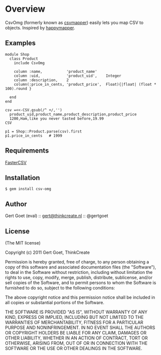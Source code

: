 Overview
========

CsvOmg (formerly known as [csvmapper](https://github.com/thinkcreate/csvmapper)) easily lets you map CSV to objects. Inspired by [happymapper](https://github.com/jnunemaker/happymapper).

Examples
-----

    module Shop
      class Product
        include CsvOmg

        column :name,           'product_name'
        column :uid,            'product_uid',    Integer
        column :description,    2
        column(:price_in_cents, 'product_price',  Float){|float| (float * 100).round }

      end
    end

    csv =<<-CSV.gsub(/^ +/,'')
      product_uid,product_name,product_description,product_price
      1200,Ham,like you never tasted before,19.99
    CSV

    p1 = Shop::Product.parse(csv).first
    p1.price_in_cents   # 1999

Requirements
------------

[FasterCSV](https://rubygems.org/gems/fastercsv)

Installation
------------

    $ gem install csv-omg

Author
------

Gert Goet (eval) :: gert@thinkcreate.nl :: @gertgoet

License
------

(The MIT license)

Copyright (c) 2011 Gert Goet, ThinkCreate

Permission is hereby granted, free of charge, to any person obtaining
a copy of this software and associated documentation files (the
"Software"), to deal in the Software without restriction, including
without limitation the rights to use, copy, modify, merge, publish,
distribute, sublicense, and/or sell copies of the Software, and to
permit persons to whom the Software is furnished to do so, subject to
the following conditions:

The above copyright notice and this permission notice shall be
included in all copies or substantial portions of the Software.

THE SOFTWARE IS PROVIDED "AS IS", WITHOUT WARRANTY OF ANY KIND,
EXPRESS OR IMPLIED, INCLUDING BUT NOT LIMITED TO THE WARRANTIES OF
MERCHANTABILITY, FITNESS FOR A PARTICULAR PURPOSE AND
NONINFRINGEMENT. IN NO EVENT SHALL THE AUTHORS OR COPYRIGHT HOLDERS BE
LIABLE FOR ANY CLAIM, DAMAGES OR OTHER LIABILITY, WHETHER IN AN ACTION
OF CONTRACT, TORT OR OTHERWISE, ARISING FROM, OUT OF OR IN CONNECTION
WITH THE SOFTWARE OR THE USE OR OTHER DEALINGS IN THE SOFTWARE.

